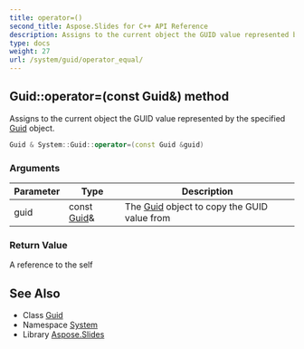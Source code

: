 ```yaml
---
title: operator=()
second_title: Aspose.Slides for C++ API Reference
description: Assigns to the current object the GUID value represented by the specified Guid object.
type: docs
weight: 27
url: /system/guid/operator_equal/
---
```

## Guid::operator=(const Guid\&) method


Assigns to the current object the GUID value represented by the specified [Guid](../) object.

```cpp
Guid & System::Guid::operator=(const Guid &guid)
```


### Arguments

| Parameter | Type | Description |
| --- | --- | --- |
| guid | const [Guid](../)\& | The [Guid](../) object to copy the GUID value from |

### Return Value

A reference to the self

## See Also

* Class [Guid](../)
* Namespace [System](../../)
* Library [Aspose.Slides](../../../)